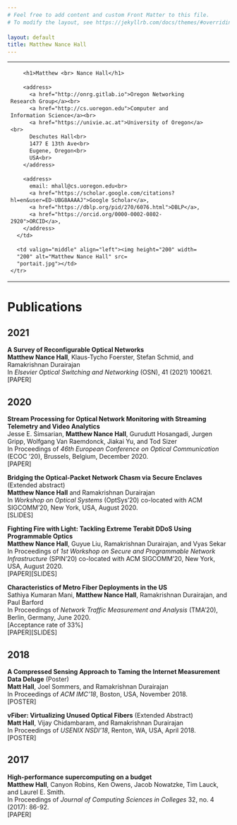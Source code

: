 ```yaml
---
# Feel free to add content and custom Front Matter to this file.
# To modify the layout, see https://jekyllrb.com/docs/themes/#overriding-theme-defaults

layout: default
title: Matthew Nance Hall
---
```

  <table summary="Address and Photo of Matthew Nance Hall" class=
  "titlematter">
    <tr>
      <td style="padding-right: 4em">
        
        <h1>Matthew <br> Nance Hall</h1>

        <address>
		  <a href="http://onrg.gitlab.io">Oregon Networking Research Group</a><br>
          <a href="http://cs.uoregon.edu">Computer and Information Science</a><br>
          <a href="https://univie.ac.at">University of Oregon</a><br>
		  Deschutes Hall<br>
          1477 E 13th Ave<br>
          Eugene, Oregon<br>
          USA<br>
        </address>

        <address>
          email: mhall@cs.uoregon.edu<br>
          <a href="https://scholar.google.com/citations?hl=en&user=ED-UBG8AAAAJ">Google Scholar</a>,
          <a href="https://dblp.org/pid/270/6076.html">DBLP</a>,
		  <a href="https://orcid.org/0000-0002-0802-2920">ORCID</a>, 
        </address>
      </td>

      <td valign="middle" align="left"><img height="200" width=
      "200" alt="Matthew Nance Hall" src=
      "portait.jpg"></td>
    </tr>
  </table>


<!-- # Matthew Nance Hall
### PhD Candidate, University of Oregon, Computer and Information Science. Drummer and Networking Person

## About
(This site is currently under construction.) 

I’m a PhD candidate in the Oregon Networking Research Group at the University of Oregon. I work with Prof. Ramakrishnan Durairajan on novel frameworks for reconfigurable optical networks and applications thereof. --> 

# Publications

## 2021

**A Survey of Reconfigurable Optical Networks**\
**Matthew Nance Hall**, Klaus-Tycho Foerster, Stefan Schmid, and Ramakrishnan Durairajan\
In *Elsevier Optical Switching and Networking* (OSN), 41 (2021) 100621.\
[PAPER]

## 2020

**Stream Processing for Optical Network Monitoring with Streaming Telemetry and Video Analytics**\
Jesse E. Simsarian, **Matthew Nance Hall**, Gurudutt Hosangadi, Jurgen Gripp, Wolfgang Van Raemdonck, Jiakai Yu, and Tod Sizer\
In Proceedings of *46th European Conference on Optical Communication* (ECOC ’20), Brussels, Belgium, December 2020.\
[PAPER]

**Bridging the Optical-Packet Network Chasm via Secure Enclaves** (Extended abstract)\
**Matthew Nance Hall** and Ramakrishnan Durairajan\
In *Workshop on Optical Systems* (OptSys’20) co-located with ACM SIGCOMM’20, New York, USA, August 2020.\
[SLIDES]

**Fighting Fire with Light: Tackling Extreme Terabit DDoS Using Programmable Optics**\
**Matthew Nance Hall**, Guyue Liu, Ramakrishnan Durairajan, and Vyas Sekar\
In Proceedings of *1st Workshop on Secure and Programmable Network Infrastructure* (SPIN’20) co-located with ACM SIGCOMM’20, New York, USA, August 2020.\
[PAPER][SLIDES]

**Characteristics of Metro Fiber Deployments in the US**\
Sathiya Kumaran Mani, **Matthew Nance Hall**, Ramakrishnan Durairajan, and Paul Barford\
In Proceedings of *Network Traffic Measurement and Analysis* (TMA’20), Berlin, Germany, June 2020.\
[Acceptance rate of 33%]\
[PAPER][SLIDES]

## 2018

**A Compressed Sensing Approach to Taming the Internet Measurement Data Deluge** (Poster)\
**Matt Hall**, Joel Sommers, and Ramakrishnan Durairajan\
In Proceedings of *ACM IMC’18*, Boston, USA, November 2018.\
[POSTER]

**vFiber: Virtualizing Unused Optical Fibers** (Extended Abstract)\
**Matt Hall**, Vijay Chidambaram, and Ramakrishnan Durairajan\
In Proceedings of *USENIX NSDI’18*, Renton, WA, USA, April 2018.\
[POSTER]

## 2017

**High-performance supercomputing on a budget**\
**Matthew Hall**, Canyon Robins, Ken Owens, Jacob Nowatzke, Tim Lauck, and Laurel E. Smith.\
In Proceedings of *Journal of Computing Sciences in Colleges* 32, no. 4 (2017): 86-92.\
[PAPER]

